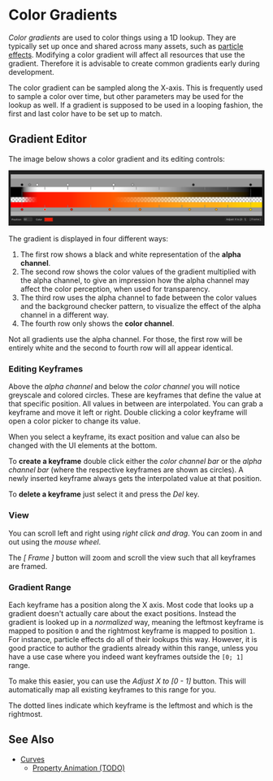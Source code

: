 # Color Gradients

*Color gradients* are used to color things using a 1D lookup. They are typically set up once and shared across many assets, such as [particle effects](Particle-Effects.md). Modifying a color gradient will affect all resources that use the gradient. Therefore it is advisable to create common gradients early during development.

The color gradient can be sampled along the X-axis. This is frequently used to sample a color over time, but other parameters may be used for the lookup as well. If a gradient is supposed to be used in a looping fashion, the first and last color have to be set up to match.

## Gradient Editor

The image below shows a color gradient and its editing controls:

![Color Gradient](../media/color-gradient.png)

The gradient is displayed in four different ways:

1. The first row shows a black and white representation of the **alpha channel**.
1. The second row shows the color values of the gradient multiplied with the alpha channel, to give an impression how the alpha channel may affect the color perception, when used for transparency.
1. The third row uses the alpha channel to fade between the color values and the background checker pattern, to visualize the effect of the alpha channel in a different way.
1. The fourth row only shows the **color channel**.

Not all gradients use the alpha channel. For those, the first row will be entirely white and the second to fourth row will all appear identical.

### Editing Keyframes

Above the *alpha channel* and below the *color channel* you will notice greyscale and colored circles. These are keyframes that define the value at that specific position. All values in between are interpolated. You can grab a keyframe and move it left or right. Double clicking a color keyframe will open a color picker to change its value.

When you select a keyframe, its exact position and value can also be changed with the UI elements at the bottom.

To **create a keyframe** double click either the *color channel bar* or the *alpha channel bar* (where the respective keyframes are shown as circles). A newly inserted keyframe always gets the interpolated value at that position.

To **delete a keyframe** just select it and press the *Del* key.

### View

You can scroll left and right using *right click and drag*. You can zoom in and out using the *mouse wheel*.

The *[ Frame ]* button will zoom and scroll the view such that all keyframes are framed.

### Gradient Range

Each keyframe has a position along the X axis. Most code that looks up a gradient doesn't actually care about the exact positions. Instead the gradient is looked up in a *normalized* way, meaning the leftmost keyframe is mapped to position `0` and the rightmost keyframe is mapped to position `1`. For instance, particle effects do all of their lookups this way. However, it is good practice to author the gradients already within this range, unless you have a use case where you indeed want keyframes outside the `[0; 1]` range.

To make this easier, you can use the *Adjust X to [0 - 1]* button. This will automatically map all existing keyframes to this range for you.

The dotted lines indicate which keyframe is the leftmost and which is the rightmost.

## See Also


* [Curves](curves.md)
  * [Property Animation (TODO)](Property-Animation.md)
